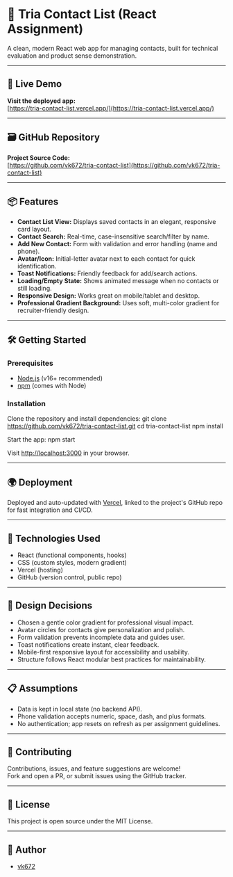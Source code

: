 # 📇 Tria Contact List (React Assignment)

A clean, modern React web app for managing contacts, built for technical evaluation and product sense demonstration.

---

## 🚀 Live Demo

**Visit the deployed app:**  
[https://tria-contact-list.vercel.app/](https://tria-contact-list.vercel.app/)

---

## 🗃️ GitHub Repository

**Project Source Code:**  
[https://github.com/vk672/tria-contact-list](https://github.com/vk672/tria-contact-list)

---

## 📦 Features

- **Contact List View:** Displays saved contacts in an elegant, responsive card layout.
- **Contact Search:** Real-time, case-insensitive search/filter by name.
- **Add New Contact:** Form with validation and error handling (name and phone).
- **Avatar/Icon:** Initial-letter avatar next to each contact for quick identification.
- **Toast Notifications:** Friendly feedback for add/search actions.
- **Loading/Empty State:** Shows animated message when no contacts or still loading.
- **Responsive Design:** Works great on mobile/tablet and desktop.
- **Professional Gradient Background:** Uses soft, multi-color gradient for recruiter-friendly design.

---

## 🛠️ Getting Started

### Prerequisites

- [Node.js](https://nodejs.org/) (v16+ recommended)
- [npm](https://www.npmjs.com/) (comes with Node)

### Installation

Clone the repository and install dependencies:
git clone https://github.com/vk672/tria-contact-list.git
cd tria-contact-list
npm install

Start the app:
npm start

Visit [http://localhost:3000](http://localhost:3000) in your browser.

---

## 🌍 Deployment

Deployed and auto-updated with [Vercel](https://vercel.com/), linked to the project's GitHub repo for fast integration and CI/CD.

---

## 🧩 Technologies Used

- React (functional components, hooks)
- CSS (custom styles, modern gradient)
- Vercel (hosting)
- GitHub (version control, public repo)

---

## 🎨 Design Decisions

- Chosen a gentle color gradient for professional visual impact.
- Avatar circles for contacts give personalization and polish.
- Form validation prevents incomplete data and guides user.
- Toast notifications create instant, clear feedback.
- Mobile-first responsive layout for accessibility and usability.
- Structure follows React modular best practices for maintainability.

---

## 📋 Assumptions

- Data is kept in local state (no backend API).
- Phone validation accepts numeric, space, dash, and plus formats.
- No authentication; app resets on refresh as per assignment guidelines.

---

## 🤝 Contributing

Contributions, issues, and feature suggestions are welcome!  
Fork and open a PR, or submit issues using the GitHub tracker.

---

## 📄 License

This project is open source under the MIT License.

---

## 👤 Author

- [vk672](https://github.com/vk672)
